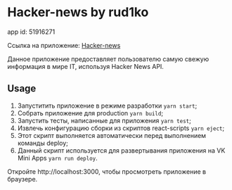 # Hacker-news by rud1ko

app id: 51916271

Ссылка на приложение: [Hacker-news](https://prod-app51916271-964ecfa7009c.pages-ac.vk-apps.com/index.html)

Данное приложение предоставляет пользователю самую свежую информация в мире IT, используя Hacker News API.

## Usage
1) Запуститить приложение в режиме разработки `yarn start`;
2) Собрать приложение для production `yarn build`;
3) Запустить тесты, написанные для приложения `yarn test`;
4) Извлечь конфигурацию сборки из скриптов react-scripts `yarn eject`;
5) Этот скрипт выполняется автоматически перед выполнением команды deploy;
6) Данный скрипт используется для развертывания приложения на VK Mini Apps `yarn run deploy`.

Откройте http://localhost:3000, чтобы просмотреть приложение в браузере.
